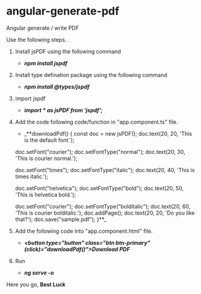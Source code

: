 # angular-generate-pdf
Angular generate / write PDF

Use the following steps.

1. Install jsPDF using the following command
    - _**npm install jspdf**_

2. Install type defination package using the following command
    - _**npm install @types/jspdf**_

3. import jspdf
    - _**import * as jsPDF from 'jspdf';**_

4. Add the code following code/function in "app.component.ts" file.
    - _**downloadPdf() {
    const doc = new jsPDF();
    doc.text(20, 20, 'This is the default font.');

    doc.setFont("courier");
    doc.setFontType("normal");
    doc.text(20, 30, 'This is courier normal.');

    doc.setFont("times");
    doc.setFontType("italic");
    doc.text(20, 40, 'This is times italic.');

    doc.setFont("helvetica");
    doc.setFontType("bold");
    doc.text(20, 50, 'This is helvetica bold.');

    doc.setFont("courier");
    doc.setFontType("bolditalic");
    doc.text(20, 60, 'This is courier bolditalic.');
    doc.addPage();
    doc.text(20, 20, 'Do you like that?');
    doc.save("sample.pdf");
  }**_
  
5. Add the following code into "app.component.html" file.
    - _**<button type="button" class="btn btn-primary" (click)="downloadPdf()">Download PDF</button>**_

6. Run
    - _**ng serve -o**_


Here you go,
**Best Luck**